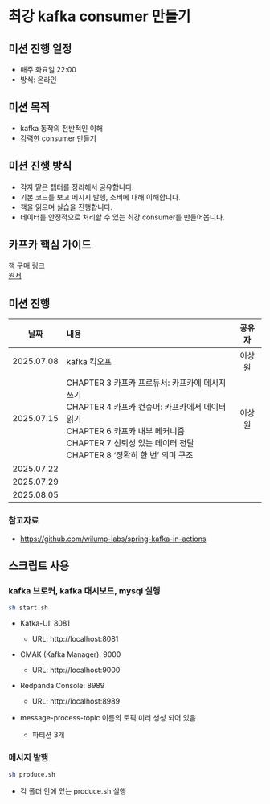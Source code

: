 # 최강 kafka consumer 만들기

## 미션 진행 일정

- 매주 화요일 22:00
- 방식: 온라인

## 미션 목적

- kafka 동작의 전반적인 이해
- 강력한 consumer 만들기

## 미션 진행 방식

- 각자 맡은 챕터를 정리해서 공유합니다.
- 기본 코드를 보고 메시지 발행, 소비에 대해 이해합니다.
- 책을 읽으며 실습을 진행합니다.
- 데이터를 안정적으로 처리할 수 있는 최강 consumer를 만들어봅니다.

## 카프카 핵심 가이드

[책 구매 링크](https://product.kyobobook.co.kr/detail/S000201464167)  
[원서](<https://github.com/melkhazen/Kafka-The-Definitive-Guide-2nd-Edition-pdf/blob/main/Kafka%20The%20Definitive%20Guide%20Real-Time%20Data%20and%20Stream%20Processing%20at%20Scale,%20Second%20Edition%20by%20Gwen%20Shapira,%20Todd%20Palino,%20Rajini%20Sivaram,%20Krit%20Petty%20(z-lib.org).pdf>)

## 미션 진행

|    날짜    | 내용                                                                                                                                                                                                             | 공유자 |
| :--------: | :--------------------------------------------------------------------------------------------------------------------------------------------------------------------------------------------------------------- | :----: |
| 2025.07.08 | kafka 킥오프                                                                                                                                                                                                     | 이상원 |
| 2025.07.15 | CHAPTER 3 카프카 프로듀서: 카프카에 메시지 쓰기<br> CHAPTER 4 카프카 컨슈머: 카프카에서 데이터 읽기<br>CHAPTER 6 카프카 내부 메커니즘<br>CHAPTER 7 신뢰성 있는 데이터 전달<br>CHAPTER 8 ‘정확히 한 번’ 의미 구조 | 이상원 |
| 2025.07.22 |                                                                                                                                                                                                                  |        |
| 2025.07.29 |                                                                                                                                                                                                                  |        |
| 2025.08.05 |                                                                                                                                                                                                                  |        |

### 참고자료

- https://github.com/wilump-labs/spring-kafka-in-actions

## 스크립트 사용

### kafka 브로커, kafka 대시보드, mysql 실행

```bash
sh start.sh
```

- Kafka-UI: 8081

  - URL: http://localhost:8081

- CMAK (Kafka Manager): 9000

  - URL: http://localhost:9000

- Redpanda Console: 8989

  - URL: http://localhost:8989

- message-process-topic 이름의 토픽 미리 생성 되어 있음
  - 파티션 3개

### 메시지 발행

```bash
sh produce.sh
```

- 각 폴더 안에 있는 produce.sh 실행
